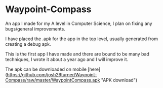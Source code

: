 # Waypoint-Compass
An app I made for my A level in Computer Science, I plan on fixing any bugs/general improvements.

I have placed the .apk for the app in the top level, usually generated from creating a debug apk.

This is the first app I have made and there are bound to be many bad techniques, I wrote it about a year ago and I will improve it.

The apk can be downloaded on mobile [here] (https://github.com/josh26turner/Waypoint-Compass/raw/master/WaypointCompass.apk "APK download")
